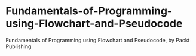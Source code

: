 


# Fundamentals-of-Programming-using-Flowchart-and-Pseudocode
Fundamentals of Programming using Flowchart and Pseudocode, by Packt Publishing
